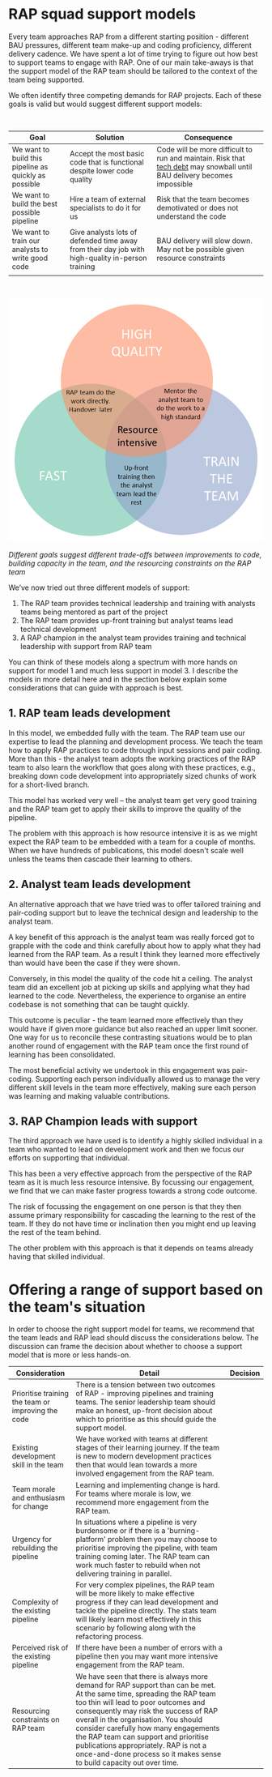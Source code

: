 # RAP squad support models



Every team approaches RAP from a different starting position - different BAU pressures, different team make-up and coding proficiency, different delivery cadence. We have spent a lot of time trying to figure out how best to support teams to engage with RAP. One of our main take-aways is that the support model of the RAP team should be tailored to the context of the team being supported.

We often identify three competing demands for RAP projects. Each of these goals is valid but would suggest different support models:

</br>


|Goal | Solution | Consequence |
| --- | --- | --- |
| We want to build this pipeline as quickly as possible | Accept the most basic code that is functional despite lower code quality | Code will be more difficult to run and maintain. Risk that [tech debt](https://en.wikipedia.org/wiki/Technical_debt) may snowball until BAU delivery becomes impossible |
| We want to build the best possible pipeline | Hire a team of external specialists to do it for us | Risk that the team becomes demotivated or does not understand the code |
| We want to train our analysts to write good code | Give analysts lots of defended time away from their day job with high-quality in-person training | BAU delivery will slow down. May not be possible given resource constraints |
||



</br>


![venn diagram](../images/venn_diagram_trade-offs.png)

*Different goals suggest different trade-offs between improvements to code, building capacity in the team, and the resourcing constraints on the RAP team*



We’ve now tried out three different models of support:

1. The RAP team provides technical leadership and training with analysts teams being mentored as part of the project
2. The RAP team provides up-front training but analyst teams lead technical development
3. A RAP champion in the analyst team provides training and technical leadership with support from RAP team

You can think of these models along a spectrum with more hands on support for model 1 and much less support in model 3. I describe the models in more detail here and in the section below explain some considerations that can guide with approach is best.

## 1. RAP team leads development
In this model, we embedded fully with the team. The RAP team use our expertise to lead the planning and development process. We teach the team how to apply RAP practices to code through input sessions and pair coding. More than this - the analyst team adopts the working practices of the RAP team to also learn the workflow that goes along with these practices, e.g., breaking down code development into appropriately sized chunks of work for a short-lived branch. 

This model has worked very well – the analyst team get very good training and the RAP team get to apply their skills to improve the quality of the pipeline. 

The problem with this approach is how resource intensive it is as we might expect the RAP team to be embedded with a team for a couple of months. When we have hundreds of publications, this model doesn't scale well unless the teams then cascade their learning to others.

## 2. Analyst team leads development
An alternative approach that we have tried was to offer tailored training and pair-coding support but to leave the technical design and leadership to the analyst team. 

A key benefit of this approach is the analyst team was really forced got to grapple with the code and think carefully about how to apply what they had learned from the RAP team. As a result I think they learned more effectively than would have been the case if they were shown.

Conversely, in this model the quality of the code hit a ceiling. The analyst team did an excellent job at picking up skills and applying what they had learned to the code. Nevertheless, the experience to organise an entire codebase is not something that can be taught quickly. 

This outcome is peculiar - the team learned more effectively than they would have if given more guidance but also reached an upper limit sooner. One way for us to reconcile these contrasting situations would be to plan another round of engagement with the RAP team once the first round of learning has been consolidated.

The most beneficial activity we undertook in this engagement was pair-coding. Supporting each person individually allowed us to manage the very different skill levels in the team more effectively, making sure each person was learning and making valuable contributions. 

## 3. RAP Champion leads with support
The third approach we have used is to identify a highly skilled individual in a team who wanted to lead on development work and then we focus our efforts on supporting that individual. 

This has been a very effective approach from the perspective of the RAP team as it is much less resource intensive. By focussing our engagement, we find that we can make faster progress towards a strong code outcome.

The risk of focussing the engagement on one person is that they then assume primary responsibility for cascading the learning to the rest of the team. If they do not have time or inclination then you might end up leaving the rest of the team behind. 

The other problem with this approach is that it depends on teams already having that skilled individual.


# Offering a range of support based on the team's situation
In order to choose the right support model for teams, we recommend that the team leads and RAP lead should discuss the considerations below. The discussion can frame the decision about whether to choose a support model that is more or less hands-on.



| Consideration | Detail | Decision |
| --- | --- | --- |
| Prioritise training the team or improving the code | There is a tension between two outcomes of RAP - improving pipelines and training teams. The senior leadership team should make an honest, up-front decision about which to prioritise as this should guide the support model. | |
| Existing development skill in the team |We have worked with teams at different stages of their learning journey. If the team is new to modern development practices then that would lean towards a more involved engagement from the RAP team. | | 
| Team morale and enthusiasm for change | Learning and implementing change is hard. For teams where morale is low, we recommend more engagement from the RAP team. | |
| Urgency for rebuilding the pipeline | In situations where a pipeline is very burdensome or if there is a 'burning-platform' problem then you may choose to prioritise improving the pipeline, with team training coming later. The RAP team can work much faster to rebuild when not delivering training in parallel. | |
| Complexity of the existing pipeline |  For very complex pipelines, the RAP team will be more likely to make effective progress if they can lead development and tackle the pipeline directly. The stats team will likely learn most effectively in this scenario by following along with the refactoring process. | |
| Perceived risk of the existing pipeline | If there have been a number of errors with a pipeline then you may want more intensive engagement from the RAP team. | |
| Resourcing constraints on RAP team | We have seen that there is always more demand for RAP support than can be met. At the same time, spreading the RAP team too thin will lead to poor outcomes and consequently may risk the success of RAP overall in the organisation. You should consider carefully how many engagements the RAP team can support and prioritise publications appropriately. RAP is not a once-and-done process so it makes sense to build capacity out over time.| |



